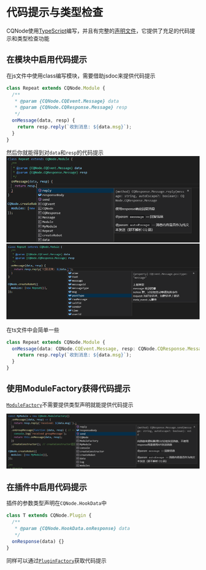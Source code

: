 # 代码提示与类型检查

CQNode使用[TypeScript](https://www.tslang.cn)编写，并且有完整的[声明文件](https://github.com/dislido/cqnode/blob/master/index.d.ts)，它提供了充足的代码提示和类型检查功能

## 在模块中启用代码提示

在js文件中使用class编写模块，需要借助jsdoc来提供代码提示
```javascript
class Repeat extends CQNode.Module {
  /**
   * @param {CQNode.CQEvent.Message} data 
   * @param {CQNode.CQResponse.Message} resp 
   */
  onMessage(data, resp) {
    return resp.reply(`收到消息: ${data.msg}`);
  }
}
```
然后你就能得到对`data`和`resp`的代码提示  
![resp代码提示](../assets/img/typeinferrence-1.png)  
![data代码提示](../assets/img/typeinferrence-2.png)

在ts文件中会简单一些
```typescript
class Repeat extends CQNode.Module {
  onMessage(data: CQNode.CQEvent.Message, resp: CQNode.CQResponse.Message) {
    return resp.reply(`收到消息: ${data.msg}`);
  }
}
```

## 使用ModuleFactory获得代码提示
[`ModuleFactory`](./modulefactory)不需要提供类型声明就能提供代码提示  

![ModuleFactory代码提示](../assets/img/typeinferrence-3.png)

## 在插件中启用代码提示
插件的参数类型声明在`CQNode.HookData`中
```javascript
class T extends CQNode.Plugin {
  /**
   * @param {CQNode.HookData.onResponse} data 
   */
  onResponse(data) {}
}
```
同样可以通过[`PluginFactory`](./plugin)获取代码提示
